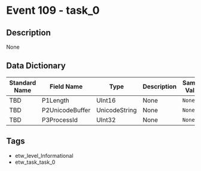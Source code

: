 # Event 109 - task_0

## Description
None

## Data Dictionary
|Standard Name|Field Name|Type|Description|Sample Value|
|---|---|---|---|---|
|TBD|P1Length|UInt16|None|`None`|
|TBD|P2UnicodeBuffer|UnicodeString|None|`None`|
|TBD|P3ProcessId|UInt32|None|`None`|

## Tags
* etw_level_Informational
* etw_task_task_0